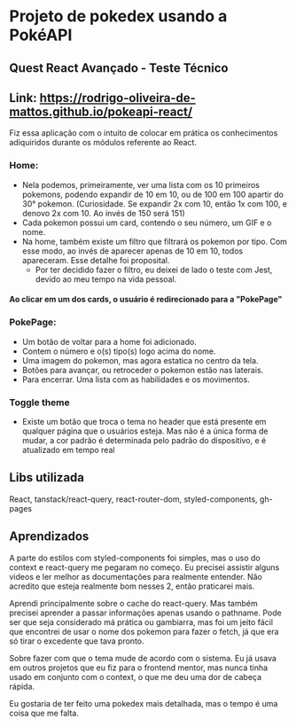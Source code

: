
# Projeto de pokedex usando a PokéAPI 
## Quest React Avançado - Teste Técnico

## Link: https://rodrigo-oliveira-de-mattos.github.io/pokeapi-react/

Fiz essa aplicação com o intuito de colocar em prática os conhecimentos adiquiridos durante os módulos referente ao React.
### Home: 
- Nela podemos, primeiramente, ver uma lista com os 10 primeiros pokemons, podendo expandir de 10 em 10, ou de 100 em 100 apartir do 30° pokemon. (Curiosidade. Se expandir 2x com 10, então 1x com 100, e denovo 2x com 10. Ao invés de 150 será 151)
- Cada pokemon possui um card, contendo o seu número, um GIF e o nome.
- Na home, também existe um filtro que filtrará os pokemon por tipo. Com esse modo, ao invés de aparecer apenas de 10 em 10, todos apareceram. Esse detalhe foi proposital.
    - Por ter decidido fazer o filtro, eu deixei de lado o teste com Jest, devido ao meu tempo na vida pessoal.
#### Ao clicar em um dos cards, o usuário é redirecionado para a "PokePage"
### PokePage: 
- Um botão de voltar para a home foi adicionado.
- Contem o número e o(s) tipo(s) logo acima do nome.
- Uma imagem do pokemon, mas agora estatica no centro da tela.
- Botões para avançar, ou retroceder o pokemon estão nas laterais.
- Para encerrar. Uma lista com as habilidades e os movimentos.
### Toggle theme
- Existe um botão que troca o tema no header que está presente em qualquer página que o usuários esteja. Mas não é a única forma de mudar, a cor padrão é determinada pelo padrão do dispositivo, e é atualizado em tempo real
## Libs utilizada

React, tanstack/react-query, react-router-dom, styled-components, gh-pages

## Aprendizados

A parte do estilos com styled-components foi simples, mas o uso do context e react-query me pegaram no começo. Eu precisei assistir alguns videos e ler melhor as documentações para realmente entender. Não acredito que esteja realmente bom nesses 2, então praticarei mais.

Aprendi principalmente sobre o cache do react-query. Mas também precisei aprender a passar informações apenas usando o pathname. Pode ser que seja considerado má prática ou gambiarra, mas foi um jeito fácil que encontrei de usar o nome dos pokemon para fazer o fetch, já que era só tirar o excedente que tava pronto.

Sobre fazer com que o tema mude de acordo com o sistema. Eu já usava em outros projetos que eu fiz para o frontend mentor, mas nunca tinha usado em conjunto com o context, o que me deu uma dor de cabeça rápida.

Eu gostaria de ter feito uma pokedex mais detalhada, mas o tempo é uma coisa que me falta.
